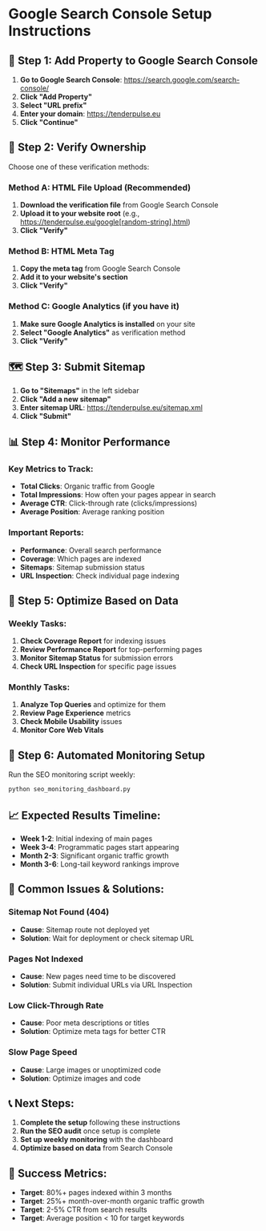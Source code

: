 
# Google Search Console Setup Instructions

## 🚀 Step 1: Add Property to Google Search Console

1. **Go to Google Search Console**: https://search.google.com/search-console/
2. **Click "Add Property"**
3. **Select "URL prefix"**
4. **Enter your domain**: https://tenderpulse.eu
5. **Click "Continue"**

## 🔐 Step 2: Verify Ownership

Choose one of these verification methods:

### Method A: HTML File Upload (Recommended)
1. **Download the verification file** from Google Search Console
2. **Upload it to your website root** (e.g., https://tenderpulse.eu/google[random-string].html)
3. **Click "Verify"**

### Method B: HTML Meta Tag
1. **Copy the meta tag** from Google Search Console
2. **Add it to your website's <head> section**
3. **Click "Verify"**

### Method C: Google Analytics (if you have it)
1. **Make sure Google Analytics is installed** on your site
2. **Select "Google Analytics"** as verification method
3. **Click "Verify"**

## 🗺️ Step 3: Submit Sitemap

1. **Go to "Sitemaps"** in the left sidebar
2. **Click "Add a new sitemap"**
3. **Enter sitemap URL**: https://tenderpulse.eu/sitemap.xml
4. **Click "Submit"**

## 📊 Step 4: Monitor Performance

### Key Metrics to Track:
- **Total Clicks**: Organic traffic from Google
- **Total Impressions**: How often your pages appear in search
- **Average CTR**: Click-through rate (clicks/impressions)
- **Average Position**: Average ranking position

### Important Reports:
- **Performance**: Overall search performance
- **Coverage**: Which pages are indexed
- **Sitemaps**: Sitemap submission status
- **URL Inspection**: Check individual page indexing

## 🎯 Step 5: Optimize Based on Data

### Weekly Tasks:
1. **Check Coverage Report** for indexing issues
2. **Review Performance Report** for top-performing pages
3. **Monitor Sitemap Status** for submission errors
4. **Check URL Inspection** for specific page issues

### Monthly Tasks:
1. **Analyze Top Queries** and optimize for them
2. **Review Page Experience** metrics
3. **Check Mobile Usability** issues
4. **Monitor Core Web Vitals**

## 🔧 Step 6: Automated Monitoring Setup

Run the SEO monitoring script weekly:
```bash
python seo_monitoring_dashboard.py
```

## 📈 Expected Results Timeline:

- **Week 1-2**: Initial indexing of main pages
- **Week 3-4**: Programmatic pages start appearing
- **Month 2-3**: Significant organic traffic growth
- **Month 3-6**: Long-tail keyword rankings improve

## 🚨 Common Issues & Solutions:

### Sitemap Not Found (404)
- **Cause**: Sitemap route not deployed yet
- **Solution**: Wait for deployment or check sitemap URL

### Pages Not Indexed
- **Cause**: New pages need time to be discovered
- **Solution**: Submit individual URLs via URL Inspection

### Low Click-Through Rate
- **Cause**: Poor meta descriptions or titles
- **Solution**: Optimize meta tags for better CTR

### Slow Page Speed
- **Cause**: Large images or unoptimized code
- **Solution**: Optimize images and code

## 📞 Next Steps:

1. **Complete the setup** following these instructions
2. **Run the SEO audit** once setup is complete
3. **Set up weekly monitoring** with the dashboard
4. **Optimize based on data** from Search Console

## 🎯 Success Metrics:

- **Target**: 80%+ pages indexed within 3 months
- **Target**: 25%+ month-over-month organic traffic growth
- **Target**: 2-5% CTR from search results
- **Target**: Average position < 10 for target keywords

